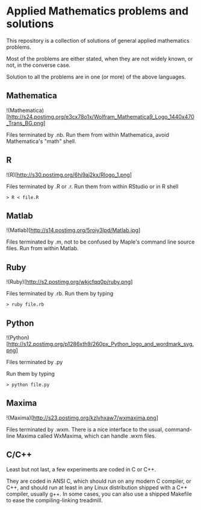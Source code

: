 # Applied Mathematics problems and solutions

This repository is a collection of solutions of general applied mathematics problems.

Most of the problems are either stated, when they are not widely known, or not, in the converse case.

Solution to all the problems are in one (or more) of the above languages.

## Mathematica

!(Mathematica)[http://s24.postimg.org/e3cx78o1x/Wolfram_Mathematica9_Logo_1440x470_Trans_BG.png]

Files terminated by .nb. Run them from within Mathematica, avoid Mathematica's "math" shell.

## R

!(R)[http://s30.postimg.org/6hj9aj2kx/Rlogo_1.png]

Files terminated by .R or .r. Run them from within RStudio or in R shell

```
> R < file.R
```

## Matlab

!(Matlab)[http://s14.postimg.org/5roiy3lpd/Matlab.jpg]

Files terminated by .m, not to be confused by Maple's command line source files. Run from within Matlab.

## Ruby

!(Ruby)[http://s2.postimg.org/wkjcfqq0p/ruby.png]

Files terminated by .rb. Run them by typing

```
> ruby file.rb
```

## Python

!(Python)[http://s12.postimg.org/p1286xth9/260px_Python_logo_and_wordmark_svg.png]

Files terminated by .py

Run them by typing

```
> python file.py
```

## Maxima

!(Maxima)[http://s23.postimg.org/kzlvhxaw7/wxmaxima.png]

Files terminated by .wxm. There is a nice interface to the usual, command-line Maxima called WxMaxima, which can handle .wxm files.

## C/C++

Least but not last, a few experiments are coded in C or C++. 

They are coded in ANSI C, which should run on any modern C compiler, or C++, and should run at least in any Linux distribution shipped with a C++ compiler, usually g++. In some cases, you can also use a shipped Makefile to ease the compiling-linking treadmill.
